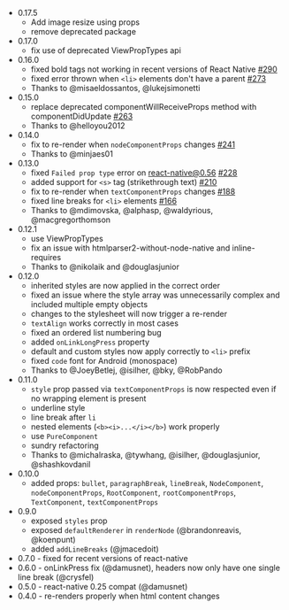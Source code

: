 - 0.17.5
  - Add image resize using props
  - remove deprecated package
- 0.17.0
  - fix use of deprecated ViewPropTypes api
- 0.16.0
  - fixed bold tags not working in recent versions of React Native [#290](https://github.com/jsdf/react-native-htmlview/pull/290)
  - fixed error thrown when `<li>` elements don't have a parent [#273](https://github.com/jsdf/react-native-htmlview/pull/273)
  - Thanks to @misaeldossantos, @lukejsimonetti
- 0.15.0
  - replace deprecated componentWillReceiveProps method with componentDidUpdate [#263](https://github.com/jsdf/react-native-htmlview/pull/263)
  - Thanks to @helloyou2012
- 0.14.0
  - fix to re-render when `nodeComponentProps` changes [#241](https://github.com/jsdf/react-native-htmlview/pull/241)
  - Thanks to @minjaes01
- 0.13.0
  - fixed `Failed prop type` error on react-native@0.56 [#228](https://github.com/jsdf/react-native-htmlview/pull/228)
  - added support for `<s>` tag (strikethrough text) [#210](https://github.com/jsdf/react-native-htmlview/pull/210)
  - fix to re-render when `textComponentProps` changes [#188](https://github.com/jsdf/react-native-htmlview/pull/188)
  - fixed line breaks for `<li>` elements [#166](https://github.com/jsdf/react-native-htmlview/pull/166)
  - Thanks to @mdimovska, @alphasp, @waldyrious, @macgregorthomson
- 0.12.1
  - use ViewPropTypes
  - fix an issue with htmlparser2-without-node-native and inline-requires
  - Thanks to @nikolaik and @douglasjunior
- 0.12.0
  - inherited styles are now applied in the correct order
  - fixed an issue where the style array was unnecessarily complex and included multiple empty objects
  - changes to the stylesheet will now trigger a re-render
  - `textAlign` works correctly in most cases
  - fixed an ordered list numbering bug
  - added `onLinkLongPress` property
  - default and custom styles now apply correctly to `<li>` prefix
  - fixed `code` font for Android (monospace)
  - Thanks to @JoeyBetlej, @isilher, @bky, @RobPando
- 0.11.0
  - `style` prop passed via `textComponentProps` is now respected even if no wrapping element is present
  - underline style
  - line break after `li`
  - nested elements (`<b><i>...</i></b>`) work properly
  - use `PureComponent`
  - sundry refactoring
  - Thanks to @michalraska, @tywhang, @isilher, @douglasjunior, @shashkovdanil
- 0.10.0
  - added props: `bullet`, `paragraphBreak`, `lineBreak`, `NodeComponent`, `nodeComponentProps`, `RootComponent`, `rootComponentProps`, `TextComponent`, `textComponentProps`
- 0.9.0
  - exposed `styles` prop
  - exposed `defaultRenderer` in `renderNode` (@brandonreavis, @koenpunt)
  - added `addLineBreaks` (@jmacedoit)
- 0.7.0 - fixed for recent versions of react-native
- 0.6.0 - onLinkPress fix (@damusnet), headers now only have one single line break (@crysfel)
- 0.5.0 - react-native 0.25 compat (@damusnet)
- 0.4.0 - re-renders properly when html content changes
